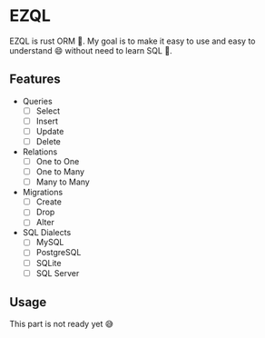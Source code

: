 # EZQL

EZQL is rust ORM :rocket:.
My goal is to make it easy to use and easy to understand :smile: without need to learn SQL :muscle:.

## Features

-   Queries
    -   [ ] Select
    -   [ ] Insert
    -   [ ] Update
    -   [ ] Delete
-   Relations
    -   [ ] One to One
    -   [ ] One to Many
    -   [ ] Many to Many
-   Migrations
    -   [ ] Create
    -   [ ] Drop
    -   [ ] Alter
-   SQL Dialects
    -   [ ] MySQL
    -   [ ] PostgreSQL
    -   [ ] SQLite
    -   [ ] SQL Server

## Usage

This part is not ready yet :sweat_smile:
